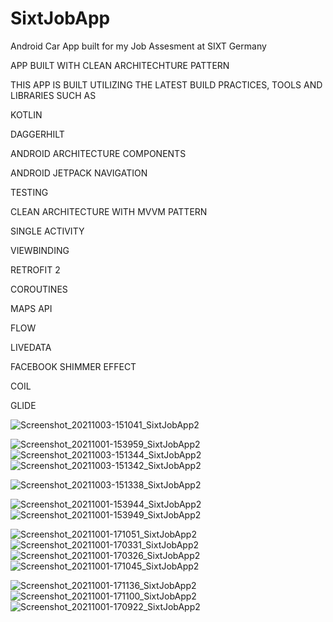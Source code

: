 # SixtJobApp

Android Car App built for my Job Assesment at SIXT Germany

APP BUILT WITH CLEAN ARCHITECHTURE PATTERN

THIS APP IS BUILT UTILIZING THE LATEST BUILD PRACTICES, TOOLS AND LIBRARIES SUCH AS

KOTLIN

DAGGERHILT 

ANDROID ARCHITECTURE COMPONENTS

ANDROID JETPACK NAVIGATION

TESTING

CLEAN ARCHITECTURE WITH MVVM PATTERN 

SINGLE ACTIVITY

VIEWBINDING 

RETROFIT 2

COROUTINES 

MAPS API

FLOW

LIVEDATA

FACEBOOK SHIMMER EFFECT

COIL

GLIDE



![Screenshot_20211003-151041_SixtJobApp2](https://user-images.githubusercontent.com/44091450/135757726-95911d9b-4dd1-4a47-89bd-fcf72a17bf74.jpg)

![Screenshot_20211001-153959_SixtJobApp2](https://user-images.githubusercontent.com/44091450/135655092-be21b277-cc1b-4695-938d-9b1e9c5d2188.jpg)
![Screenshot_20211003-151344_SixtJobApp2](https://user-images.githubusercontent.com/44091450/135757793-5ee4fd54-bb24-459f-87a4-7a713256c810.jpg)
![Screenshot_20211003-151342_SixtJobApp2](https://user-images.githubusercontent.com/44091450/135757797-32acd916-7d88-4c08-bc61-a73de822177a.jpg)

![Screenshot_20211003-151338_SixtJobApp2](https://user-images.githubusercontent.com/44091450/135757807-c65fa841-3341-4e09-a68b-823e74042c6b.jpg)


![Screenshot_20211001-153944_SixtJobApp2](https://user-images.githubusercontent.com/44091450/135655111-374a247c-12b2-4ace-a8f9-67c449761d62.jpg)
![Screenshot_20211001-153949_SixtJobApp2](https://user-images.githubusercontent.com/44091450/135655120-fb506631-cb2e-43a5-9612-34fe6e408f40.jpg)

![Screenshot_20211001-171051_SixtJobApp2](https://user-images.githubusercontent.com/44091450/135655140-0dca78de-f7cd-46c4-86ff-9945f7137add.jpg)
![Screenshot_20211001-170331_SixtJobApp2](https://user-images.githubusercontent.com/44091450/135655149-311feda4-44f3-49dc-8fba-b35503d4a0b3.jpg)
![Screenshot_20211001-170326_SixtJobApp2](https://user-images.githubusercontent.com/44091450/135655164-1add3971-571f-48aa-b92d-943cd424ea62.jpg)
![Screenshot_20211001-171045_SixtJobApp2](https://user-images.githubusercontent.com/44091450/135655175-bd77c13a-3641-4521-b4ee-8a706e13c2c7.jpg)

![Screenshot_20211001-171136_SixtJobApp2](https://user-images.githubusercontent.com/44091450/135655191-b0b69782-7240-47ed-b53c-2f0760dd42a6.jpg)
![Screenshot_20211001-171100_SixtJobApp2](https://user-images.githubusercontent.com/44091450/135655166-7ac8fea9-52aa-4c46-8d0b-d9ce65ce969e.jpg)
![Screenshot_20211001-170922_SixtJobApp2](https://user-images.githubusercontent.com/44091450/135655185-f3923b0b-82df-4d96-a26f-c519654d207c.jpg)




